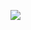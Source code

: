 ![](https://github-profile-summary-cards.vercel.app/api/cards/profile-details?kenji-kk=vn7n24fzkq&theme=vue)
